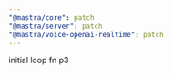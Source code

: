 ```yaml
---
"@mastra/core": patch
"@mastra/server": patch
"@mastra/voice-openai-realtime": patch
---
```


initial loop fn p3
